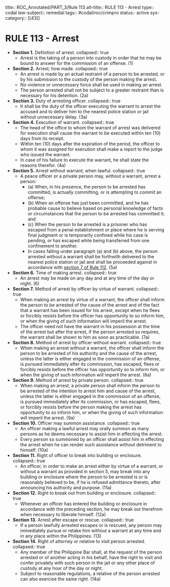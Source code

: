 title:: ROC_Annotated/PART_3/Rule 113
alt-title:: RULE 113 - Arrest
type:: codal
law-subject:: remedial
tags:: #codal/roc/crimpro
status:: active
sys-category:: [[43]]

# RULE 113 -  Arrest
- **Section  1.** Definition of arrest.
  collapsed:: true
	- Arrest is the taking of a person into custody in order that he may be bound to answer for the commission of an offense. (1)
- **Section  2.** Arrest; how made.
  collapsed:: true
	- An arrest is made by an actual restraint of a person to be arrested, or by his submission to the custody of the person making the arrest.
	- No violence or unnecessary force shall be used in making an arrest.
	- The person arrested shall not be subject to a greater restraint than is necessary for his detention. (2a)
- **Section  3.** Duty of arresting officer.
  collapsed:: true
	- It shall be the duty of the officer executing the warrant to arrest the accused and to deliver him to the nearest police station or jail without unnecessary delay. (3a)
- **Section  4.** Execution of warrant.
  collapsed:: true
	- The head of the office to whom the warrant of arrest was delivered for execution shall cause the warrant to be executed within ten (10) days from its receipt.
	- Within ten (10) days after the expiration of the period, the officer to whom it was assigned for execution shall make a report to the judge who issued the warrant.
	- In case of his failure to execute the warrant, he shall state the reasons therefor. (4a)
- **Section  5.** Arrest without warrant; when lawful.
  collapsed:: true
	- A peace officer or a private person may, without a warrant, arrest a person:
		- (a) When, in his presence, the person to be arrested has committed, is actually committing, or is attempting to commit an offense;
		- (b) When an offense has just been committed, and he has probable cause to believe based on personal knowledge of facts or circumstances that the person to be arrested has committed it; and
		- (c) When the person to be arrested is a prisoner who has escaped from a penal establishment or place where he is serving final judgment or is temporarily confined while his case is pending, or has escaped while being transferred from one confinement to another.
		- In cases falling under paragraph (a) and (b) above, the person arrested without a warrant shall be forthwith delivered to the nearest police station or jail and shall be proceeded against in accordance with [section 7 of Rule 112](((02273c87-428e-4ca6-ac94-3330caaabf49))). (5a)
- **Section  6.** Time of making arrest.
  collapsed:: true
	- An arrest may be made on any day and at any time of the day or night. (6)
- **Section  7.** Method of arrest by officer by virtue of warrant.
  collapsed:: true
	- When making an arrest by virtue of a warrant, the officer shall inform the person to be arrested of the cause of the arrest and of the fact that a warrant has been issued for his arrest, except when he flees or forcibly resists before the officer has opportunity to so inform him, or when the giving of such information will imperil the arrest.
	- The officer need not have the warrant in his possession at the time of the arrest but after the arrest, if the person arrested so requires, the warrant shall be shown to him as soon as practicable. (7a)
- **Section  8.** Method of arrest by officer without warrant.
  collapsed:: true
	- When making an arrest without a warrant, the officer shall inform the person to be arrested of his authority and the cause of the arrest, unless the latter is either engaged in the commission of an offense, is pursued immediately after its commission, has escaped, flees or forcibly resists before the officer has opportunity so to inform him, or when the giving of such information will imperil the arrest. (8a)
- **Section  9.** Method of arrest by private person.
  collapsed:: true
	- When making an arrest, a private person shall inform the person to be arrested of the intention to arrest him and cause of the arrest, unless the latter is either engaged in the commission of an offense, is pursued immediately after its commission, or has escaped, flees, or forcibly resists before the person making the arrest has opportunity to so inform him, or when the giving of such information will imperil the arrest. (9a)
- **Section  10.** Officer may summon assistance.
  collapsed:: true
	- An officer making a lawful arrest may orally summon as many persons as he deems necessary to assist him in effecting the arrest.
	- Every person so summoned by an officer shall assist him in effecting the arrest when he can render such assistance without detriment to himself. (10a)
- **Section  11.** Right of officer to break into building or enclosure.
  collapsed:: true
	- An officer, in order to make an arrest either by virtue of a warrant, or without a warrant as provided in section 5, may break into any building or enclosure where the person to be arrested is or is reasonably believed to be, if he is refused admittance thereto, after announcing his authority and purpose. (11a)
- **Section  12.** Right to break out from building or enclosure.
  collapsed:: true
	- Whenever an officer has entered the building or enclosure in accordance with the preceding section, he may break out therefrom when necessary to liberate himself. (12a)
- **Section  13.** Arrest after escape or rescue.
  collapsed:: true
	- If a person lawfully arrested escapes or is rescued, any person may immediately pursue or retake him without a warrant at any time and in any place within the Philippines. (13)
- **Section  14.** Right of attorney or relative to visit person arrested.
  collapsed:: true
	- Any member of the Philippine Bar shall, at the request of the person arrested or of another acting in his behalf, have the right to visit and confer privately with such person in the jail or any other place of custody at any hour of the day or night.
	- Subject to reasonable regulations, a relative of the person arrested can also exercise the same right. (14a)